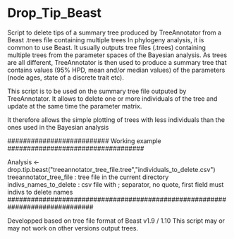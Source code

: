 # Drop_Tip_Beast
Script to delete tips of a summary tree produced by TreeAnnotator from a Beast .trees file containing multiple trees
 In phylogeny analysis, it is common to use Beast.
 It usually outputs tree files (.trees) containing multiple trees
 from the parameter spaces of the Bayesian analysis.
 As trees are all different, TreeAnnotator is then used to produce a summary tree
 that contains values (95% HPD, mean and/or median values) of the parameters (node ages, state of a discrete trait etc).

 This script is to be used on the summary tree file outputed by TreeAnnotator. 
 It allows to delete one or more individuals of the tree and update
 at the same time the parameter matrix.

 It therefore allows the simple plotting of trees with less individuals
 than the ones used in the Bayesian analysis


########################## Working example ###################################


Analysis <- drop.tip.beast("treeannotator_tree_file.tree","individuals_to_delete.csv")
 treeannotator_tree_file : tree file in the current directory
 indivs_names_to_delete : csv file with ; separator, no quote,
 first field must indivs to delete names
##############################################################################


 Developped based on tree file format of Beast v1.9 / 1.10
 This script may or may not work on other versions output trees.
